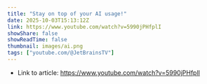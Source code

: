 ```yaml
---
title: "Stay on top of your AI usage!"
date: 2025-10-03T15:13:12Z
link: https://www.youtube.com/watch?v=5990jPHfplI
showShare: false
showReadTime: false
thumbnail: images/ai.png
tags: ["youtube.com/@JetBrainsTV"]
---
```



- Link to article: https://www.youtube.com/watch?v=5990jPHfplI